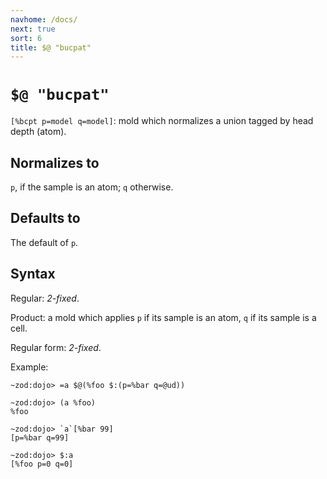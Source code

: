 ```yaml
---
navhome: /docs/
next: true
sort: 6
title: $@ "bucpat"
---
```


# `$@ "bucpat"`

`[%bcpt p=model q=model]`: mold which normalizes a union tagged by head depth (atom).
  
## Normalizes to

`p`, if the sample is an atom; `q` otherwise.

## Defaults to

The default of `p`.

## Syntax

Regular: *2-fixed*.

Product: a mold which applies `p` if its sample is an atom, 
`q` if its sample is a cell.

Regular form: *2-fixed*.

Example:

```
~zod:dojo> =a $@(%foo $:(p=%bar q=@ud))

~zod:dojo> (a %foo)
%foo

~zod:dojo> `a`[%bar 99]
[p=%bar q=99]

~zod:dojo> $:a
[%foo p=0 q=0]
```
